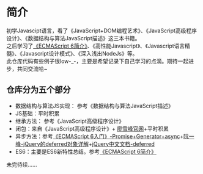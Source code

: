 # 简介

初学Javascipt语言，看了《JavaScript+DOM编程艺术》、《JavaScript高级程序设计》、《数据结构与算法JavaScript描述》这三本书籍。<br>
之后学习了[《ECMAScript 6简介》](http://es6.ruanyifeng.com/#docs/intro)、《高性能Javascript》、《Javascript语言精髓》、《Javascript设计模式》、《深入浅出NodeJs》等。<br>
此仓库代码有些例子很low-_-，主要是希望记录下自己学习的点滴。期待一起进步，共同交流哈~


## 仓库分为五个部分
- 数据结构与算法JS实现： 参考《数据结构与算法JavaScript描述》
- JS基础：平时积累
- 继承方法： 参考《JavaScript高级程序设计》
- 闭包：来自《JavaScript高级程序设计》+ [廖雪峰官网](http://www.liaoxuefeng.com/wiki/001434446689867b27157e896e74d51a89c25cc8b43bdb3000/00143449934543461c9d5dfeeb848f5b72bd012e1113d15000)+平时积累
- 异步方法：参考[《ECMAScript 6入门》-Promise+Generator+async](http://es6.ruanyifeng.com/#docs/promise)+[阮一峰-jQuery的deferred对象详解](http://www.css88.com/jqapi-1.9/promise/)+[jQuery中文文档-deferred](http://www.css88.com/jqapi-1.9/category/deferred-object/)<br>
- ES6：主要是ES6新特性总结。参考[《ECMAScript 6简介》](http://es6.ruanyifeng.com/#docs/intro)

未完待续……



